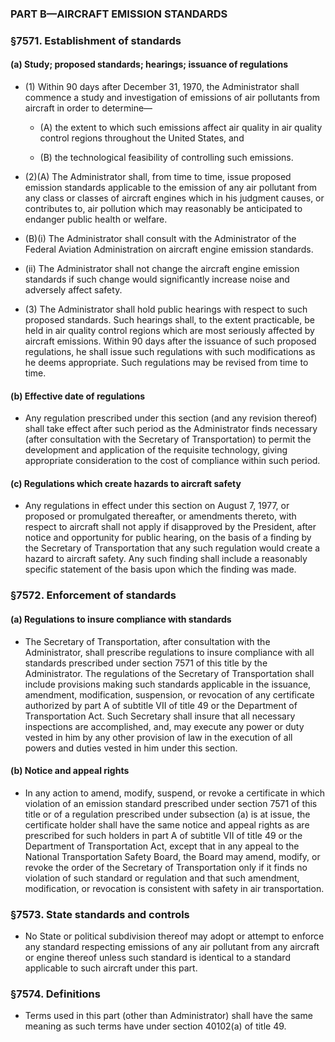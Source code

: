 ### PART B—AIRCRAFT EMISSION STANDARDS

### §7571. Establishment of standards
#### (a) Study; proposed standards; hearings; issuance of regulations
* (1) Within 90 days after December 31, 1970, the Administrator shall commence a study and investigation of emissions of air pollutants from aircraft in order to determine—

  * (A) the extent to which such emissions affect air quality in air quality control regions throughout the United States, and

  * (B) the technological feasibility of controlling such emissions.


* (2)(A) The Administrator shall, from time to time, issue proposed emission standards applicable to the emission of any air pollutant from any class or classes of aircraft engines which in his judgment causes, or contributes to, air pollution which may reasonably be anticipated to endanger public health or welfare.

* (B)(i) The Administrator shall consult with the Administrator of the Federal Aviation Administration on aircraft engine emission standards.

* (ii) The Administrator shall not change the aircraft engine emission standards if such change would significantly increase noise and adversely affect safety.

* (3) The Administrator shall hold public hearings with respect to such proposed standards. Such hearings shall, to the extent practicable, be held in air quality control regions which are most seriously affected by aircraft emissions. Within 90 days after the issuance of such proposed regulations, he shall issue such regulations with such modifications as he deems appropriate. Such regulations may be revised from time to time.

#### (b) Effective date of regulations
* Any regulation prescribed under this section (and any revision thereof) shall take effect after such period as the Administrator finds necessary (after consultation with the Secretary of Transportation) to permit the development and application of the requisite technology, giving appropriate consideration to the cost of compliance within such period.

#### (c) Regulations which create hazards to aircraft safety
* Any regulations in effect under this section on August 7, 1977, or proposed or promulgated thereafter, or amendments thereto, with respect to aircraft shall not apply if disapproved by the President, after notice and opportunity for public hearing, on the basis of a finding by the Secretary of Transportation that any such regulation would create a hazard to aircraft safety. Any such finding shall include a reasonably specific statement of the basis upon which the finding was made.

### §7572. Enforcement of standards
#### (a) Regulations to insure compliance with standards
* The Secretary of Transportation, after consultation with the Administrator, shall prescribe regulations to insure compliance with all standards prescribed under section 7571 of this title by the Administrator. The regulations of the Secretary of Transportation shall include provisions making such standards applicable in the issuance, amendment, modification, suspension, or revocation of any certificate authorized by part A of subtitle VII of title 49 or the Department of Transportation Act. Such Secretary shall insure that all necessary inspections are accomplished, and, may execute any power or duty vested in him by any other provision of law in the execution of all powers and duties vested in him under this section.

#### (b) Notice and appeal rights
* In any action to amend, modify, suspend, or revoke a certificate in which violation of an emission standard prescribed under section 7571 of this title or of a regulation prescribed under subsection (a) is at issue, the certificate holder shall have the same notice and appeal rights as are prescribed for such holders in part A of subtitle VII of title 49 or the Department of Transportation Act, except that in any appeal to the National Transportation Safety Board, the Board may amend, modify, or revoke the order of the Secretary of Transportation only if it finds no violation of such standard or regulation and that such amendment, modification, or revocation is consistent with safety in air transportation.

### §7573. State standards and controls
* No State or political subdivision thereof may adopt or attempt to enforce any standard respecting emissions of any air pollutant from any aircraft or engine thereof unless such standard is identical to a standard applicable to such aircraft under this part.

### §7574. Definitions
* Terms used in this part (other than Administrator) shall have the same meaning as such terms have under section 40102(a) of title 49.